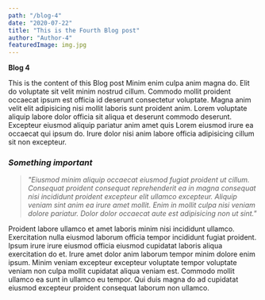 ```yaml
---
path: "/blog-4"
date: "2020-07-22"
title: "This is the Fourth Blog post"
author: "Author-4"
featuredImage: img.jpg
---
```


**Blog 4**

This is the content of this Blog post
Minim enim culpa anim magna do. Elit do voluptate sit velit minim nostrud cillum. Commodo mollit proident occaecat ipsum est officia id deserunt consectetur voluptate. Magna anim velit elit adipisicing nisi mollit laboris sunt proident anim. Lorem voluptate aliquip labore dolor officia sit aliqua et deserunt commodo deserunt. Excepteur eiusmod aliquip pariatur anim amet quis Lorem eiusmod irure ea occaecat qui ipsum do. Irure dolor nisi anim labore officia adipisicing cillum sit non excepteur.

### **_Something important_**

> _"Eiusmod minim aliquip occaecat eiusmod fugiat proident ut cillum. Consequat proident consequat reprehenderit ea in magna consequat nisi incididunt proident excepteur elit ullamco excepteur. Aliquip veniam sint anim ea irure amet mollit. Enim in mollit culpa nisi veniam dolore pariatur. Dolor dolor occaecat aute est adipisicing non ut sint."_

Proident labore ullamco et amet laboris minim nisi incididunt ullamco. Exercitation nulla eiusmod laborum officia tempor incididunt fugiat proident. Ipsum irure irure eiusmod officia eiusmod cupidatat laboris aliqua exercitation do et. Irure amet dolor anim laborum tempor minim dolore enim ipsum. Minim veniam excepteur excepteur voluptate tempor voluptate veniam non culpa mollit cupidatat aliqua veniam est. Commodo mollit ullamco ea sunt in ullamco eu tempor. Qui duis magna do ad cupidatat eiusmod excepteur proident consequat laborum non ullamco.
